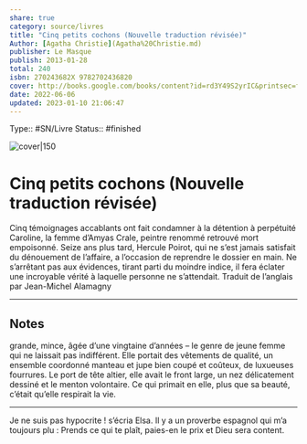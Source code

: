 ```yaml
---
share: true 
category: source/livres
title: "Cinq petits cochons (Nouvelle traduction révisée)"
Author: [Agatha Christie](Agatha%20Christie.md)
publisher: Le Masque
publish: 2013-01-28
total: 240
isbn: 270243682X 9782702436820
cover: http://books.google.com/books/content?id=rd3Y49S2yrIC&printsec=frontcover&img=1&zoom=1&edge=curl&source=gbs_api
date: 2022-06-06
updated: 2023-01-10 21:06:47
---
```

Type:: #SN/Livre 
Status:: #finished 

![cover|150](http://books.google.com/books/content?id=rd3Y49S2yrIC&printsec=frontcover&img=1&zoom=1&edge=curl&source=gbs_api)

# Cinq petits cochons (Nouvelle traduction révisée)

Cinq témoignages accablants ont fait condamner à la détention à perpétuité Caroline, la femme d’Amyas Crale, peintre renommé retrouvé mort empoisonné. Seize ans plus tard, Hercule Poirot, qui ne s’est jamais satisfait du dénouement de l’affaire, a l’occasion de reprendre le dossier en main. Ne s’arrêtant pas aux évidences, tirant parti du moindre indice, il fera éclater une incroyable vérité à laquelle personne ne s’attendait. Traduit de l’anglais par Jean-Michel Alamagny


***

## Notes
grande, mince, âgée d’une vingtaine d’années – le genre de jeune femme qui ne laissait pas indifférent. Elle portait des vêtements de qualité, un ensemble coordonné manteau et jupe bien coupé et coûteux, de luxueuses fourrures. Le port de tête altier, elle avait le front large, un nez délicatement dessiné et le menton volontaire. Ce qui primait en elle, plus que sa beauté, c’était qu’elle respirait la vie.  
  
*****  
  
Je ne suis pas hypocrite ! s’écria Elsa. Il y a un proverbe espagnol qui m’a toujours plu : Prends ce qui te plaît, paies-en le prix et Dieu sera content.